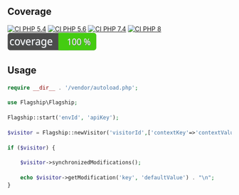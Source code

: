 ## Coverage
[![CI PHP 5.4](https://github.com/flagship-io/flagship-php-sdk-dev/actions/workflows/CI_PHP_5_4.yml/badge.svg)](https://github.com/flagship-io/flagship-php-sdk-dev/actions/workflows/CI_PHP_5_4.yml) 
[![CI PHP 5.6](https://github.com/flagship-io/flagship-php-sdk-dev/actions/workflows/CI_PHP_5_6.yml/badge.svg)](https://github.com/flagship-io/flagship-php-sdk-dev/actions/workflows/CI_PHP_5_6.yml) 
[![CI PHP 7.4](https://github.com/flagship-io/flagship-php-sdk-dev/actions/workflows/CI_PHP_7.4.yml/badge.svg)](https://github.com/flagship-io/flagship-php-sdk-dev/actions/workflows/CI_PHP_7.4.yml) 
[![CI PHP 8](https://github.com/flagship-io/flagship-php-sdk-dev/actions/workflows/CI_PHP_8.yml/badge.svg)](https://github.com/flagship-io/flagship-php-sdk-dev/actions/workflows/CI_PHP_8.yml) \
![Code Coverage Badge](./badge_php_5_4.svg) 
## Usage
```php
require __dir__ . '/vendor/autoload.php';

use Flagship\Flagship;

Flagship::start('envId', 'apiKey');

$visitor = Flagship::newVisitor('visitorId',['contextKey'=>'contextValue']);

if ($visitor) {

    $visitor->synchronizedModifications();

    echo $visitor->getModification('key', 'defaultValue') . "\n";
}
```
